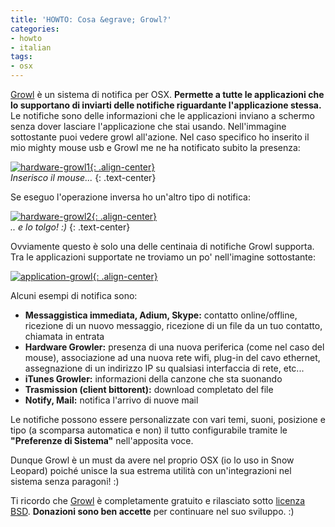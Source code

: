 ```yaml
---
title: 'HOWTO: Cosa &egrave; Growl?'
categories:
- howto
- italian
tags:
- osx
---
```

[Growl](http://growl.info/) è un sistema di notifica per OSX. **Permette a
tutte le applicazioni che lo supportano di inviarti delle notifiche
riguardante l'applicazione stessa.** Le notifiche sono delle informazioni che
le applicazioni inviano a schermo senza dover lasciare l'applicazione che stai
usando. Nell'immagine sottostante puoi vedere growl all'azione. Nel caso
specifico ho inserito il mio mighty mouse usb e Growl me ne ha notificato
subito la presenza:

[![hardware-growl1]({{site.url}}/assets/images/hardware-growl1.png){: .align-center}]({{site.url}}/assets/images/hardware-growl1.png)  
_Inserisco il mouse..._
{: .text-center}

Se eseguo l'operazione inversa ho un'altro tipo di notifica:

[![hardware-growl2]({{site.url}}/assets/images/hardware-growl2.png){: .align-center}]({{site.url}}/assets/images/hardware-growl2.png)  
_.. e lo tolgo! :)_
{: .text-center}

Ovviamente questo è solo una delle centinaia di notifiche Growl supporta. Tra
le applicazioni supportate ne troviamo un po' nell'imagine sottostante:

[![application-growl]({{site.url}}/assets/images/application-growl.png){: .align-center}]({{site.url}}/assets/images/application-growl.png)

Alcuni esempi di notifica sono:

  * **Messaggistica immediata, Adium, Skype:** contatto online/offline, ricezione di un nuovo messaggio, ricezione di un file da un tuo contatto, chiamata in entrata
  * **Hardware Growler:** presenza di una nuova periferica (come nel caso del mouse), associazione ad una nuova rete wifi, plug-in del cavo ethernet, assegnazione di un indirizzo IP su qualsiasi interfaccia di rete, etc...
  * **iTunes Growler:** informazioni della canzone che sta suonando
  * **Trasmission (client bittorent):** download completato del file
  * **Notify, Mail:** notifica l'arrivo di nuove mail
  
Le notifiche possono essere personalizzate con vari temi, suoni, posizione e
tipo (a scomparsa automatica e non) il tutto configurabile tramite le
**"Preferenze di Sistema"** nell'apposita voce.

Dunque Growl è un must da avere nel proprio OSX (io lo uso in Snow Leopard)
poiché unisce la sua estrema utilità con un'integrazioni nel sistema senza
paragoni! :)

Ti ricordo che [Growl](http://growl.info/) è completamente gratuito e
rilasciato sotto [licenza BSD](http://it.wikipedia.org/wiki/Licenze_BSD).
**Donazioni sono ben accette** per continuare nel suo sviluppo. :)

